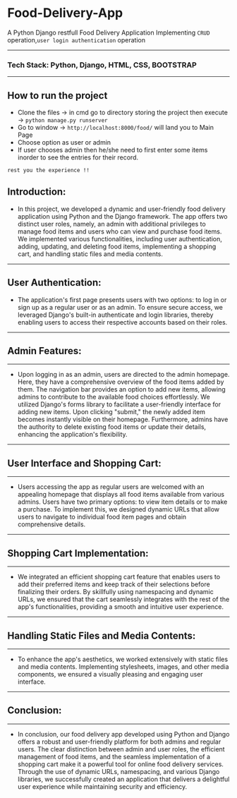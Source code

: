 # Food-Delivery-App
A Python Django restfull Food Delivery Application Implementing `CRUD` operation,`user login authentication` operation

---
### Tech Stack: Python, Django, HTML, CSS, BOOTSTRAP
--- 
## How to run the project
- Clone the files -> in cmd go to directory storing the project then execute -> ` python manage.py runserver `
- Go to window -> ` http://localhost:8000/food/ ` will land you to Main Page
- Choose option as user or admin
- If user chooses admin then he/she need to first enter some items inorder to see the entries for their record. 

` rest you the experience !! ` 

## **Introduction:**
- In this project, we developed a dynamic and user-friendly food delivery application using Python and the Django framework. The app offers two distinct user roles, namely, an admin with additional privileges to manage food items and users who can view and purchase food items. We implemented various functionalities, including user authentication, adding, updating, and deleting food items, implementing a shopping cart, and handling static files and media contents.
---

## **User Authentication:**

- The application's first page presents users with two options: to log in or sign up as a regular user or as an admin. To ensure secure access, we leveraged Django's built-in authenticate and login libraries, thereby enabling users to access their respective accounts based on their roles.

---
## **Admin Features:**
---
- Upon logging in as an admin, users are directed to the admin homepage. Here, they have a comprehensive overview of the food items added by them. The navigation bar provides an option to add new items, allowing admins to contribute to the available food choices effortlessly. We utilized Django's forms library to facilitate a user-friendly interface for adding new items. Upon clicking "submit," the newly added item becomes instantly visible on their homepage. Furthermore, admins have the authority to delete existing food items or update their details, enhancing the application's flexibility.
---
## **User Interface and Shopping Cart:**
---
- Users accessing the app as regular users are welcomed with an appealing homepage that displays all food items available from various admins. Users have two primary options: to view item details or to make a purchase. To implement this, we designed dynamic URLs that allow users to navigate to individual food item pages and obtain comprehensive details.
---
## **Shopping Cart Implementation:**
---
- We integrated an efficient shopping cart feature that enables users to add their preferred items and keep track of their selections before finalizing their orders. By skillfully using namespacing and dynamic URLs, we ensured that the cart seamlessly integrates with the rest of the app's functionalities, providing a smooth and intuitive user experience.
---
## **Handling Static Files and Media Contents:**
---
- To enhance the app's aesthetics, we worked extensively with static files and media contents. Implementing stylesheets, images, and other media components, we ensured a visually pleasing and engaging user interface.
---
## **Conclusion:**
---
- In conclusion, our food delivery app developed using Python and Django offers a robust and user-friendly platform for both admins and regular users. The clear distinction between admin and user roles, the efficient management of food items, and the seamless implementation of a shopping cart make it a powerful tool for online food delivery services. Through the use of dynamic URLs, namespacing, and various Django libraries, we successfully created an application that delivers a delightful user experience while maintaining security and efficiency.
